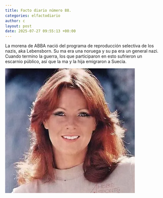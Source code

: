 ```yaml
---
title: Facto diario número 88.
categories: elfactodiario
author: c
layout: post
date: 2025-07-27 09:55:13 +00:00
---
```

La morena de ABBA nació del programa de reproducción selectiva de los nazis, aka Lebensborn.
Su ma era una noruega y su pa era un general nazi. Cuando termino la guerra, los que participaron en esto sufrieron un escarnio público, así que la ma y la hija emigraron a Suecia.

![2025_07_27_09_55_22_untitled-1.webp](/assets/2025_07_27_09_55_22_untitled-1.webp)
